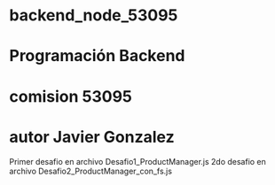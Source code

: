 # backend_node_53095
# Programación Backend
# comision 53095
# autor Javier Gonzalez

Primer desafio en archivo Desafio1_ProductManager.js
2do desafio en archivo Desafio2_ProductManager_con_fs.js